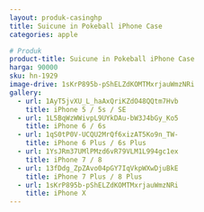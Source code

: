 ```yaml
---
layout: produk-casinghp
title: Suicune in Pokeball iPhone Case
categories: apple

# Produk
product-title: Suicune in Pokeball iPhone Case
harga: 90000
sku: hn-1929
image-drive: 1sKrP895b-pShELZdKOMTMxrjauWmzNRi
gallery:
  - url: 1AyT5jvXU_L_haAxQriKZdO48QQtm7Hvb
    title: iPhone 5 / 5s / SE
  - url: 1L5BqWzWWivpL9UYkDAu-bW3J4bGy_Ko5
    title: iPhone 6 / 6s
  - url: 1qS0tP0V-UCQU2MrQf6xizAT5Ko9n_TW-
    title: iPhone 6 Plus / 6s Plus
  - url: 1YsJRm37UMlPMzd6vR79VLM1L994gc1ex
    title: iPhone 7 / 8
  - url: 13fDdg_ZpZAvo04pGY7IqVkpWXwDjuBkE
    title: iPhone 7 Plus / 8 Plus
  - url: 1sKrP895b-pShELZdKOMTMxrjauWmzNRi
    title: iPhone X
---
```

